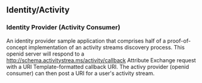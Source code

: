 ## Identity/Activity

### Identity Provider (Activity Consumer)

An identity provider sample application that comprises half of a proof-of-concept implementation of an activity streams discovery process. This openid server will respond to a http://schema.activitystrea.ms/activity/callback Attribute Exchange request with a URI Template-formatted callback URI. The activy provider (openid consumer) can then post a URI for a user's activity stream.